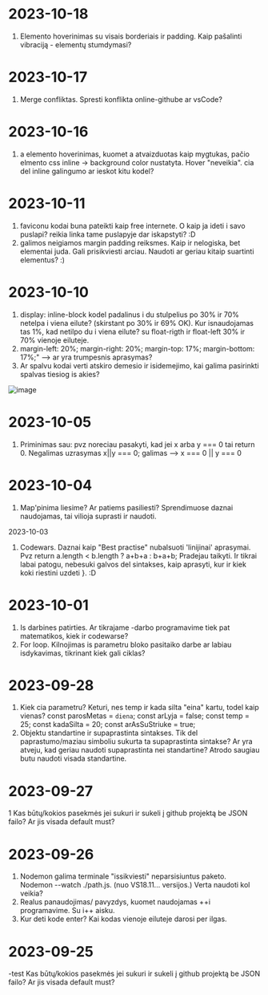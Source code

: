 # 2023-10-18
1. Elemento hoverinimas su visais borderiais ir padding. Kaip pašalinti vibraciją - elementų stumdymasi? 

# 2023-10-17
1. Merge  confliktas. Spresti konflikta online-githube ar vsCode?

# 2023-10-16
1. a elemento hoverinimas, kuomet a atvaizduotas kaip mygtukas, pačio elmento css inline -> background color nustatyta. Hover "neveikia". cia del inline galingumo ar ieskot kitu kodel?

# 2023-10-11
1. faviconu kodai buna pateikti  kaip free internete. O kaip ja ideti i savo puslapi? reikia linka tame puslapyje dar iskapstyti? :D  <i class="fi fi-rr-shopping-bag"></i>
2. galimos neigiamos margin padding reiksmes. Kaip ir nelogiska, bet elementai juda. Gali prisikviesti arciau. Naudoti ar geriau kitaip suartinti elementus? :)

# 2023-10-10
1. display: inline-block  kodel padalinus i du stulpelius po 30% ir 70% netelpa i viena eilute? (skirstant po 30% ir 69% OK). Kur isnaudojamas tas 1%, kad netilpo du i viena eilute? su float-rigth ir float-left 30% ir 70%   vienoje eiluteje.
2. margin-left: 20%; margin-right: 20%; margin-top: 17%; margin-bottom: 17%;"  --> ar yra trumpesnis aprasymas?
3. Ar spalvu kodai verti atskiro demesio ir isidemejimo, kai galima pasirinkti spalvas tiesiog is akies?


![image](https://github.com/front-end-by-rimantas/46-grupe-klausimai/assets/130826728/5c183eb3-ed02-46ad-8e86-b7b6df7cddee)



# 2023-10-05
1. Priminimas sau:
pvz noreciau pasakyti, kad jei x arba y === 0 tai return 0.
Negalimas uzrasymas x||y === 0; galimas  -->  x === 0 || y === 0

# 2023-10-04
1. Map'pinima liesime? Ar patiems pasiliesti? Sprendimuose daznai naudojamas, tai vilioja suprasti ir naudoti.



2023-10-03
1. Codewars. Daznai kaip "Best practise" nubalsuoti 'linijinai' aprasymai. Pvz return a.length < b.length ? a+b+a : b+a+b;
  Pradejau taikyti. Ir tikrai labai patogu, nebesuki galvos del sintakses, kaip aprasyti, kur ir kiek koki riestini uzdeti }. :D



# 2023-10-01
1. Is darbines patirties. Ar tikrajame -darbo programavime tiek pat matematikos, kiek ir codewarse?
2. For loop. Kilnojimas is parametru bloko pasitaiko darbe ar labiau isdykavimas, tikrinant kiek gali ciklas?
   

# 2023-09-28
1. Kiek cia parametru?  Keturi, nes temp ir kada silta "eina" kartu, todel kaip vienas?
    const parosMetas = `diena`;
    const arLyja = false;
    const temp = 25;
    const kadaSilta = 20;
    const arAsSuStriuke = true;
2. Objektu standartine ir supaprastinta sintakses. Tik del paprastumo/maziau simboliu sukurta ta supaprastinta sintakse?
   Ar yra atveju, kad geriau naudoti supaprastinta nei standartine? Atrodo saugiau butu naudoti visada standartine.

# 2023-09-27
1 Kas būtų/kokios pasekmės jei sukuri ir sukeli į github projektą be JSON failo? Ar jis visada default must?


# 2023-09-26

1. Nodemon galima terminale "issikviesti" neparsisiuntus paketo. Nodemon --watch ./path.js. (nuo VS18.11... versijos.) Verta naudoti kol veikia? 
2. Realus panaudojimas/ pavyzdys, kuomet naudojamas ++i programavime. Su i++ aisku.
3. Kur deti kode enter? Kai kodas vienoje eiluteje darosi per ilgas.

# 2023-09-25
-test
Kas būtų/kokios pasekmės jei sukuri ir sukeli į github projektą be JSON failo? Ar jis visada default must?
